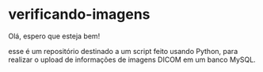 # verificando-imagens

Olá, espero que esteja bem!

esse é um repositório destinado a um script feito usando Python, para realizar o upload de informações de imagens DICOM em um banco MySQL.
